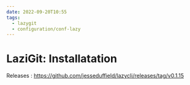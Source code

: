 ```yaml
---
date: 2022-09-20T10:55
tags:
  - lazygit
  - configuration/conf-lazy
---
```


# LaziGit: Installatation

Releases
: https://github.com/jesseduffield/lazycli/releases/tag/v0.1.15
